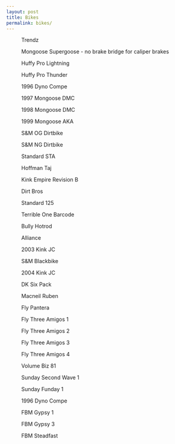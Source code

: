 ```yaml
---
layout: post
title: Bikes
permalink: bikes/
---
```


<figure class="side">
  <img src="/img/bikes/bikes-001-trendz.jpg" loading="lazy" alt="">
  <figcaption>Trendz</figcaption>
</figure>
<figure class="side">
  <img src="/img/bikes/bikes-000.jpg" loading="lazy" alt="">
  <figcaption>Mongoose Supergoose - no brake bridge for caliper brakes</figcaption>
</figure>
<figure class="side">
  <img src="/img/bikes/bikes-003-pro-lightning.jpg" loading="lazy" alt="">
  <figcaption>Huffy Pro Lightning</figcaption>
</figure>
<figure class="side">
  <img src="/img/bikes/bikes-004-pro-thunder.jpg" loading="lazy" alt="">
  <figcaption>Huffy Pro Thunder</figcaption>
</figure>
<figure class="side">
  <img src="/img/bikes/bikes-005-dyno-compe.jpg" loading="lazy" alt="">
  <figcaption>1996 Dyno Compe</figcaption>
</figure>
<figure class="side">
  <img src="/img/bikes/bikes-006-dmc.jpg" loading="lazy" alt="">
  <figcaption>1997 Mongoose DMC</figcaption>
</figure>
<figure class="side">
  <img src="/img/bikes/bikes-000.jpg" loading="lazy" alt="">
  <figcaption>1998 Mongoose DMC</figcaption>
</figure>
<figure class="side">
  <img src="/img/bikes/bikes-000.jpg" loading="lazy" alt="">
  <figcaption>1999 Mongoose AKA</figcaption>
</figure>
<figure class="side">
  <img src="/img/bikes/bikes-009-og-dirtbike.jpg" loading="lazy" alt="">
  <figcaption>S&M OG Dirtbike</figcaption>
</figure>
<figure class="side">
  <img src="/img/bikes/bikes-000.jpg" loading="lazy" alt="">
  <figcaption>S&M NG Dirtbike</figcaption>
</figure>
<figure class="side">
  <img src="/img/bikes/bikes-011-sta.jpg" loading="lazy" alt="">
  <figcaption>Standard STA</figcaption>
</figure>
<figure class="side">
  <img src="/img/bikes/bikes-012-taj.jpg" loading="lazy" alt="">
  <figcaption>Hoffman Taj</figcaption>
</figure>
<figure class="side">
  <img src="/img/bikes/bikes-013-rev-b.jpg" loading="lazy" alt="">
  <figcaption>Kink Empire Revision B</figcaption>
</figure>
<figure class="side">
  <img src="/img/bikes/bikes-000.jpg" loading="lazy" alt="">
  <figcaption>Dirt Bros</figcaption>
</figure>
<figure class="side">
  <img src="/img/bikes/bikes-000.jpg" loading="lazy" alt="">
  <figcaption>Standard 125</figcaption>
</figure>
<figure class="side">
  <img src="/img/bikes/bikes-000.jpg" loading="lazy" alt="">
  <figcaption>Terrible One Barcode</figcaption>
</figure>
<figure class="side">
  <img src="/img/bikes/bikes-000.jpg" loading="lazy" alt="">
  <figcaption>Bully Hotrod</figcaption>
</figure>
<figure class="side">
  <img src="/img/bikes/bikes-000.jpg" loading="lazy" alt="">
  <figcaption>Alliance</figcaption>
</figure>
<figure class="side">
  <img src="/img/bikes/bikes-019-jc-2003.jpg" loading="lazy" alt="">
  <figcaption>2003 Kink JC</figcaption>
</figure>
<figure class="side">
  <img src="/img/bikes/bikes-020-blackbike-01.jpg" loading="lazy" alt="">
  <figcaption>S&M Blackbike</figcaption>
</figure>
<figure class="side">
  <img src="/img/bikes/bikes-021-jc-2004-02.jpg" loading="lazy" alt="">
  <figcaption>2004 Kink JC</figcaption>
</figure>
<figure class="side">
  <img src="/img/bikes/bikes-022-six-pack.jpg" loading="lazy" alt="">
  <figcaption>DK Six Pack</figcaption>
</figure>
<figure class="side">
  <img src="/img/bikes/bikes-000.jpg" loading="lazy" alt="">
  <figcaption>Macneil Ruben</figcaption>
</figure>
<figure class="side">
  <img src="/img/bikes/bikes-024-pantera-01.jpg" loading="lazy" alt="">
  <figcaption>Fly Pantera</figcaption>
</figure>
<figure class="side">
  <img src="/img/bikes/bikes-025-3-amigos-01.jpg" loading="lazy" alt="">
  <figcaption>Fly Three Amigos 1</figcaption>
</figure>
<figure class="side">
  <img src="/img/bikes/bikes-025-3-amigos-02.jpg" loading="lazy" alt="">
  <figcaption>Fly Three Amigos 2</figcaption>
</figure>
<figure class="side">
  <img src="/img/bikes/bikes-025-3-amigos-08.jpg" loading="lazy" alt="">
  <figcaption>Fly Three Amigos 3</figcaption>
</figure>
<figure class="side">
  <img src="/img/bikes/bikes-025-3-amigos-11.jpg" loading="lazy" alt="">
  <figcaption>Fly Three Amigos 4</figcaption>
</figure>
<figure class="side">
  <img src="/img/bikes/bikes-000.jpg" loading="lazy" alt="">
  <figcaption>Volume Biz 81</figcaption>
</figure>
<figure class="side">
  <img src="/img/bikes/bikes-027-second-wave-01.jpg" loading="lazy" alt="">
  <figcaption>Sunday Second Wave 1</figcaption>
</figure>
<figure class="side">
  <img src="/img/bikes/bikes-028-funday-01.jpg" loading="lazy" alt="">
  <figcaption>Sunday Funday 1</figcaption>
</figure>
<figure class="side">
  <img src="/img/bikes/bikes-029-dyno-compe.jpg" loading="lazy" alt="">
  <figcaption>1996 Dyno Compe</figcaption>
</figure>
<figure class="side">
  <img src="/img/bikes/bikes-030-gypsy-02.jpg" loading="lazy" alt="">
  <figcaption>FBM Gypsy 1</figcaption>
</figure>
<figure class="side">
  <img src="/img/bikes/bikes-030-gypsy-06.jpg" loading="lazy" alt="">
  <figcaption>FBM Gypsy 3</figcaption>
</figure>
<figure class="side">
  <img src="/img/bikes/bikes-000.jpg" loading="lazy" alt="">
  <figcaption>FBM Steadfast</figcaption>
</figure>
